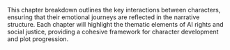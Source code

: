 This chapter breakdown outlines the key interactions between characters, ensuring that their emotional journeys are reflected in the narrative structure. Each chapter will highlight the thematic elements of AI rights and social justice, providing a cohesive framework for character development and plot progression.
